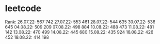# leetcode
Rank:
26.07.22: 567 742 
27.07.22: 553 461
28.07.22: 544 635
30.07.22: 536 645
04.08.22: 509 209
07.08.22: 498 884
10.08.22: 488 473
11.08.22: 481 142
13.08.22: 470 499
14.08.22: 445 680
15.08.22: 435 924
16.08.22: 426 452
18.08.22: 414 198
